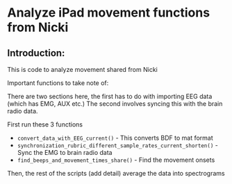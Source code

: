 Analyze iPad movement functions from Nicki 
==========================

Introduction: 
-------------

This is code to analyze movement shared from Nicki 

Important functions to take note of: 

There are two sections here, the first has to do with importing EEG data (which has EMG, 
AUX etc.) 
The second involves syncing this with the brain radio data. 

First run these 3 functions 
* `convert_data_with_EEG_current()` - This converts BDF to mat format 	 
* `synchronization_rubric_different_sample_rates_current_shorten()` - Sync the EMG to brain radio data 
* `find_beeps_and_movement_times_share()` - Find the movement onsets 


Then, the rest of the scripts (add detail) average the data into spectrograms 